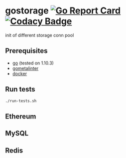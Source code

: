 # gostorage [![Go Report Card](https://goreportcard.com/badge/github.com/induzo/gostorage)](https://goreportcard.com/report/github.com/induzo/gostorage) [![Codacy Badge](https://api.codacy.com/project/badge/Grade/ef8b36bfc33e468cae3168b58ee05680)](https://www.codacy.com/app/vincent_11/gostorage?utm_source=github.com&utm_medium=referral&utm_content=induzo/gostorage&utm_campaign=Badge_Grade)

init of different storage conn pool

## Prerequisites

- [go](https://golang.org/dl/) (tested on 1.10.3)
- [gometalinter](https://github.com/alecthomas/gometalinter)
- [docker](https://www.docker.com/get-docker)

## Run tests

```bash
./run-tests.sh
```

## Ethereum

## MySQL

## Redis
